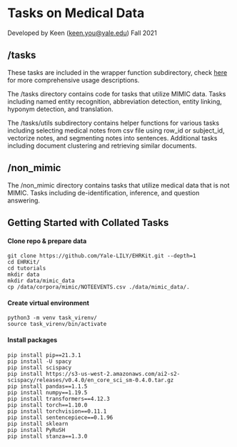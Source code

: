 # Tasks on Medical Data
Developed by Keen (keen.you@yale.edu) Fall 2021
## /tasks
These tasks are included in the wrapper function subdirectory, check [here](https://github.com/IreneZihuiLi/EHRKit-LILY/tree/main/wrapper_functions) for more comprehensive usage descriptions.

The /tasks directory contains code for tasks that utilize MIMIC data. Tasks including named entity recognition, abbreviation detection, entity linking, hyponym detection, and translation. 

The /tasks/utils subdirectory contains helper functions for various tasks including selecting medical notes from csv file using row\_id or subject\_id, vectorize notes, and segmenting notes into sentences. Additional tasks including document clustering and retrieving similar documents.

## /non_mimic
The /non\_mimic directory contains tasks that utilize medical data that is not MIMIC. Tasks including de-identification, inference, and question answering.

## Getting Started with Collated Tasks
#### Clone repo & prepare data
```
git clone https://github.com/Yale-LILY/EHRKit.git --depth=1
cd EHRKit/
cd tutorials
mkdir data
mkdir data/mimic_data
cp /data/corpora/mimic/NOTEEVENTS.csv ./data/mimic_data/.
```
#### Create virtual environment
```
python3 -m venv task_virenv/
source task_virenv/bin/activate
```
#### Install packages
```
pip install pip==21.3.1
pip install -U spacy
pip install scispacy
pip install https://s3-us-west-2.amazonaws.com/ai2-s2-scispacy/releases/v0.4.0/en_core_sci_sm-0.4.0.tar.gz
pip install pandas==1.1.5
pip install numpy==1.19.5
pip install transformers==4.12.3
pip install torch==1.10.0
pip install torchvision==0.11.1
pip install sentencepiece==0.1.96
pip install sklearn
pip install PyRuSH
pip install stanza==1.3.0
```
